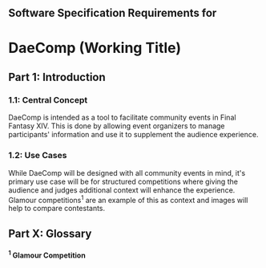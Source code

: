 ## Software Specification Requirements for

# DaeComp (Working Title)

## Part 1: Introduction

### 1.1: Central Concept

DaeComp is intended as a tool to facilitate community events in Final Fantasy XIV. This is done by allowing event organizers to manage participants' information and use it to supplement the audience experience.

### 1.2: Use Cases
While DaeComp will be designed with all community events in mind, it's primary use case will be for structured competitions where giving the audience and judges additional context will enhance the experience. Glamour competitions<sup>1</sup> are an example of this as context and images will help to compare contestants.

## Part X: Glossary

#### <sup>1</sup> Glamour Competition



